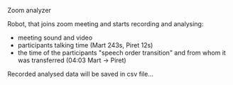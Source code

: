 Zoom analyzer

Robot, that joins zoom meeting and starts recording and analysing:
- meeting sound and video
- participants talking time (Mart 243s, Piret 12s)
- the time of the participants "speech order transition" and from whom it was transferred (04:03 Mart → Piret)

Recorded analysed data will be saved in csv file...
